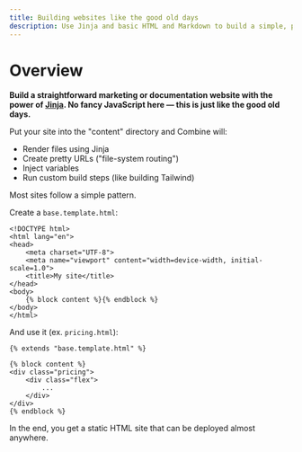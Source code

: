 ```yaml
---
title: Building websites like the good old days
description: Use Jinja and basic HTML and Markdown to build a simple, predictable static site.
---
```


# Overview

**Build a straightforward marketing or documentation website with the power of [Jinja](http://jinja.pocoo.org/).
No fancy JavaScript here &mdash; this is just like the good old days.**

Put your site into the "content" directory and Combine will:

- Render files using Jinja
- Create pretty URLs ("file-system routing")
- Inject variables
- Run custom build steps (like building Tailwind)

Most sites follow a simple pattern.

Create a `base.template.html`:

```html+jinja
<!DOCTYPE html>
<html lang="en">
<head>
    <meta charset="UTF-8">
    <meta name="viewport" content="width=device-width, initial-scale=1.0">
    <title>My site</title>
</head>
<body>
    {% block content %}{% endblock %}
</body>
</html>
```

And use it (ex. `pricing.html`):

```html+jinja
{% extends "base.template.html" %}

{% block content %}
<div class="pricing">
    <div class="flex">
        ...
    </div>
</div>
{% endblock %}
```

In the end, you get a static HTML site that can be deployed almost anywhere.
